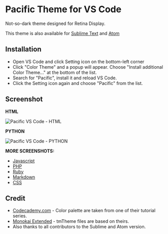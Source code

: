 # Pacific Theme for VS Code

Not-so-dark theme designed for Retina Display.

This theme is also available for [Sublime Text](https://github.com/hrsetyono/pacific-atom) and [Atom](https://github.com/hrsetyono/theme_pacific)

## Installation

- Open VS Code and click Setting icon on the bottom-left corner
- Click "Color Theme" and a popup will appear. Choose "Install additional Color Theme..." at the bottom of the list.
- Search for "Pacific", install it and reload VS Code.
- Click the Setting icon again and choose "Pacific" from the list.


## Screenshot

**HTML**

![Pacific VS Code - HTML](https://raw.github.com/hrsetyono/cdn/master/pacific-vscode/html.jpg)

**PYTHON**

![Pacific VS Code - PYTHON](https://raw.github.com/hrsetyono/cdn/master/pacific-vscode/python.jpg)

**MORE SCREENSHOTS:**

- [Javascript](https://raw.github.com/hrsetyono/cdn/master/pacific-vscode/javascript.jpg)
- [PHP](https://raw.github.com/hrsetyono/cdn/master/pacific-vscode/php.jpg)
- [Ruby](https://raw.github.com/hrsetyono/cdn/master/pacific-vscode/ruby.jpg)
- [Markdown](https://raw.github.com/hrsetyono/cdn/master/pacific-vscode/markdown.jpg)
- [CSS](https://raw.github.com/hrsetyono/cdn/master/pacific-vscode/css.jpg)

## Credit

- [Codecademy.com](https://codecademy.com) - Color palette are taken from one of their tutorial series.
- [Monokai Extended](https://github.com/jonschlinkert/sublime-monokai-extended) - tmTheme files are based on theirs.
- Also thanks to all contributors to the Sublime and Atom version.
